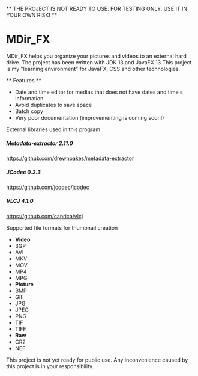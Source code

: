 ** THE PROJECT IS NOT READY TO USE. FOR TESTING ONLY. USE IT IN YOUR OWN RISK! **


# MDir_FX
MDir_FX helps you organize your pictures and videos to an external hard drive.
The project has been written with JDK 13 and JavaFX 13
This project is my "learning environment" for JavaFX, CSS and other technologies.

** Features **
* Date and time editor for medias that does not have dates and time s information
* Avoid duplicates to save space
* Batch copy
* Very poor documentation (improvementing is coming soon!)


External libraries used in this program

##### Metadata-extractor 2.11.0
https://github.com/drewnoakes/metadata-extractor

##### JCodec 0.2.3
https://github.com/jcodec/jcodec

##### VLCJ 4.1.0
https://github.com/caprica/vlcj

Supported file formats for thumbnail creation
- __Video__
- 3GP
- AVI
- MKV
- MOV
- MP4
- MPG
- __Picture__
- BMP
- GIF
- JPG
- JPEG
- PNG
- TIF
- TIFF
- __Raw__
- CR2
- NEF

This project is not yet ready for public use.
Any inconvenience caused by this project is in your responsibility.

